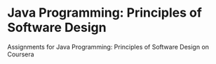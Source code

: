 # Java Programming: Principles of Software Design
Assignments for Java Programming: Principles of Software Design on Coursera
